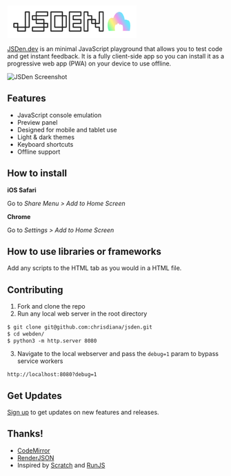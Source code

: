 
<a href="https://jsden.dev" target="_blank"><img src="img/brand.png" width="300px" alt="JSDen"/></a>

[JSDen.dev](https://jsden.dev) is an minimal JavaScript playground that allows you to
test code and get instant feedback. It is a fully client-side app so you can install
it as a progressive web app (PWA) on your device to use offline.

![JSDen Screenshot](img/ipad-1.png)


## Features

* JavaScript console emulation
* Preview panel
* Designed for mobile and tablet use
* Light & dark themes
* Keyboard shortcuts
* Offline support


## How to install

**iOS Safari**

Go to *Share Menu > Add to Home Screen*

**Chrome**

Go to *Settings > Add to Home Screen*


## How to use libraries or frameworks

Add any scripts to the HTML tab as you would in a HTML file.


## Contributing

1. Fork and clone the repo
2. Run any local web server in the root directory

```
$ git clone git@github.com:chrisdiana/jsden.git
$ cd webden/
$ python3 -m http.server 8080
```

3. Navigate to the local webserver and pass the `debug=1` param to bypass service workers

```
http://localhost:8080?debug=1
```


## Get Updates

[Sign up](http://eepurl.com/gntUvf) to get updates on new features and releases.


## Thanks!

* [CodeMirror](https://codemirror.net/)
* [RenderJSON](https://github.com/caldwell/renderjson)
* Inspired by [Scratch](https://hole.dev/scratch/) and [RunJS](https://runjs.app/)

